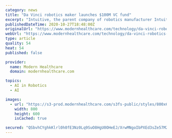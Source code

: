 ```yaml
---
category: news
title: "Da Vinci robotics maker launches $100M VC fund"
excerpt: "Intuitive, the parent company of robotics manufacturer Intuitive Surgical, on Tuesday launched a $100 million venture-capital fund to invest in startups working on minimally invasive surgery. Sunnyvale,"
publishedDateTime: 2020-10-27T18:48:00Z
originalUrl: "https://www.modernhealthcare.com/technology/da-vinci-robotics-maker-launches-100m-vc-fund"
webUrl: "https://www.modernhealthcare.com/technology/da-vinci-robotics-maker-launches-100m-vc-fund"
type: article
quality: 54
heat: 54
published: false

provider:
  name: Modern Healthcare
  domain: modernhealthcare.com

topics:
  - AI in Robotics
  - AI

images:
  - url: "https://s3-prod.modernhealthcare.com/s3fs-public/styles/800x600/public/money_binary_i.png"
    width: 800
    height: 600
    isCached: true

secured: "QSbvhCYghkKlrl0h0fE3Nz0Lq9SuO8HgU0OHeEJ/XrwMNgoIbPXEd3sZe57M2DzLet6vgT+RE/ET9ujwc8VKh7/OB7ISDo8e2T2hGisz5fS7rD8wjaGRtNE6xWUHcD0ZdMjlHPe9U+LzMiMv+3+z9fZ/Yf5yAx93QigkCn3CAzqw69Mj4eRHJCn4WeEBwaNvAAof+UH9/z4OplB2+N0NwQOyo1i83WVYxtB1J6lrCWS/294kzeP9FeP2vM3TSog1bCUGaX+i7SBer2sdJmH/h0KDXn8U+c3QgFU0hRVj4ycQfgaijL/Z74Hqz7z8sYqWoUAntLg2TRe6dCQsjjSX1hCGpKHObK/0Fy8h920j2Hs=;cvwejSd7cluYUTpqCDMFvw=="
---
```


